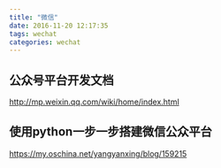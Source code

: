 ```yaml
---
title: "微信"
date: 2016-11-20 12:17:35
tags: wechat
categories: wechat
---
```


## 公众号平台开发文档

http://mp.weixin.qq.com/wiki/home/index.html

## 使用python一步一步搭建微信公众平台

https://my.oschina.net/yangyanxing/blog/159215
